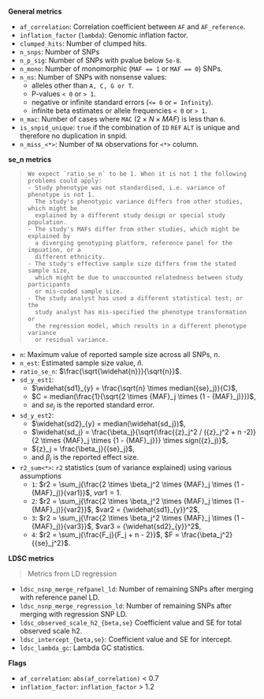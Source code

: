 **General metrics**

- `af_correlation`: Correlation coefficient between `AF` and `AF_reference`.
- `inflation_factor` (`lambda`): Genomic inflation factor.
- `clumped_hits`: Number of clumped hits.
- `n_snps`: Number of SNPs
- `n_p_sig`: Number of SNPs with pvalue below `5e-8`.
- `n_mono`: Number of monomorphic (`MAF == 1` or `MAF == 0`) SNPs.
- `n_ns`: Number of SNPs with nonsense values:
    - alleles other than `A, C, G or T`.
    - P-values `< 0` or `> 1`.
    - negative or infinite standard errors (`<= 0` or `= Infinity`).
    - infinite beta estimates or allele frequencies `< 0` or `> 1`.
- `n_mac`: Number of cases where `MAC`
  ($2 \times N \times MAF$) is less than `6`.
- `is_snpid_unique`: `true` if the combination of `ID` `REF` `ALT` is unique
  and therefore no duplication in snpid.
- `n_miss_<*>`: Number of `NA` observations for `<*>` column.

**se_n metrics**

>     We expect `ratio_se_n` to be 1. When it is not 1 the following problems could apply:
>     - Study phenotype was not standardised, i.e. variance of phenotype is not 1.
>       The study's phenotypic variance differs from other studies, which might be
>       explained by a different study design or special study population.
>     - The study's MAFs differ from other studies, which might be explained by
>       a diverging genotyping platform, reference panel for the impuation, or a
>       different ethnicity.
>     - The study's effective sample size differs from the stated sample size,
>       which might be due to unaccounted relatedness between study participants
>       or mis-coded sample size.
>     - The study analyst has used a different statistical test; or the
>       study analyst has mis-specified the phenotype transformation or
>       the regression model, which results in a different phenotype variance
>       or residual variance.

- `n`: Maximum value of reported sample size across all SNPs, $n$.
- `n_est`: Estimated sample size value, $\widehat{n}$.
- `ratio_se_n`: $\frac{\sqrt{\widehat{n}}}{\sqrt{n}}$.
- `sd_y_est1`:
    - $\widehat{sd1}_{y} = \frac{\sqrt{n} \times median({se}_j)}{C}$,
    - $C = median(\frac{1}{\sqrt{2 \times {MAF}_j \times (1 - {MAF}_j)}})$,
    - and ${se}_j$ is the reported standard error.
- `sd_y_est2`:
    - $\widehat{sd2}_{y} = median(\widehat{sd_j})$,
    - $\widehat{sd_j} = \frac{\beta_j}{\sqrt{\frac{{z}_j^2 / ({z}_j^2 + n -2)}{2 \times {MAF}_j \times {1 - {MAF}_j}}} \times sign({z}_j)}$,
    - ${z}_j = \frac{\beta_j}{{se}_j}$,
    - and $\beta_j$ is the reported effect size.
- `r2_sum<*>`: `r2` statistics (sum of variance explained) using various assumptions
    - `1`:
      $r2 = \sum_j{\frac{2 \times \beta_j^2 \times {MAF}_j \times (1 - {MAF}_j)}{var1}}$,
      $var1 = 1$.
    - `2`:
      $r2 = \sum_j{\frac{2 \times \beta_j^2 \times {MAF}_j \times (1 - {MAF}_j)}{var2}}$,
      $var2 = {\widehat{sd1}_{y}}^2$,
    - `3`:
      $r2 = \sum_j{\frac{2 \times \beta_j^2 \times {MAF}_j \times (1 - {MAF}_j)}{var3}}$,
      $var3 = {\widehat{sd2}_{y}}^2$,
    - `4`:
      $r2 = \sum_j{\frac{F_j}{F_j + n - 2}}$,
      $F = \frac{\beta_j^2}{{se}_j^2}$.

**LDSC metrics**

> Metrics from LD regression

- `ldsc_nsnp_merge_refpanel_ld`:
  Number of remaining SNPs after merging with reference panel LD.
- `ldsc_nsnp_merge_regression_ld`:
  Number of remaining SNPs after merging with regression SNP LD.
- `ldsc_observed_scale_h2_{beta,se}`
  Coefficient value and SE for total observed scale h2.
- `ldsc_intercept_{beta,se}`:
  Coefficient value and SE for intercept.
- `ldsc_lambda_gc`:
  Lambda GC statistics.

**Flags**

- `af_correlation`: `abs(af_correlation)` < 0.7
- `inflation_factor`: `inflation_factor` > 1.2
